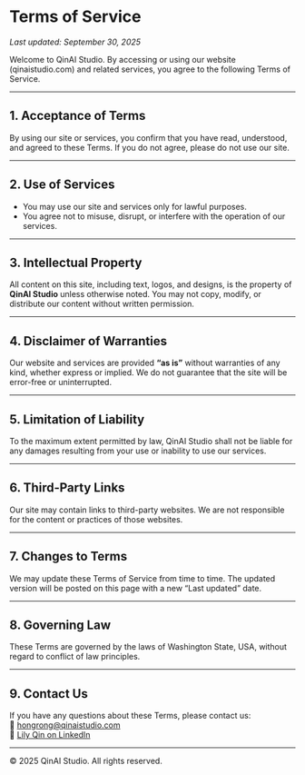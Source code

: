 # Terms of Service

_Last updated: September 30, 2025_

Welcome to QinAI Studio. By accessing or using our website (qinaistudio.com) and related services, you agree to the following Terms of Service.

---

## 1. Acceptance of Terms
By using our site or services, you confirm that you have read, understood, and agreed to these Terms. If you do not agree, please do not use our site.

---

## 2. Use of Services
- You may use our site and services only for lawful purposes.  
- You agree not to misuse, disrupt, or interfere with the operation of our services.  

---

## 3. Intellectual Property
All content on this site, including text, logos, and designs, is the property of **QinAI Studio** unless otherwise noted. You may not copy, modify, or distribute our content without written permission.

---

## 4. Disclaimer of Warranties
Our website and services are provided **“as is”** without warranties of any kind, whether express or implied. We do not guarantee that the site will be error-free or uninterrupted.

---

## 5. Limitation of Liability
To the maximum extent permitted by law, QinAI Studio shall not be liable for any damages resulting from your use or inability to use our services.

---

## 6. Third-Party Links
Our site may contain links to third-party websites. We are not responsible for the content or practices of those websites.

---

## 7. Changes to Terms
We may update these Terms of Service from time to time. The updated version will be posted on this page with a new “Last updated” date.

---

## 8. Governing Law
These Terms are governed by the laws of Washington State, USA, without regard to conflict of law principles.

---

## 9. Contact Us
If you have any questions about these Terms, please contact us:  
📧 [hongrong@qinaistudio.com](mailto:hongrong@qinaistudio.com)  
🔗 [Lily Qin on LinkedIn](https://www.linkedin.com/in/lilyqin)  

---

© 2025 QinAI Studio. All rights reserved.

